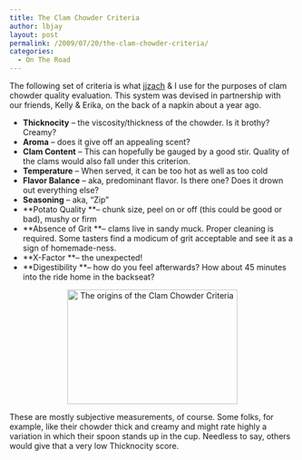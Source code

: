 ```yaml
---
title: The Clam Chowder Criteria
author: lbjay
layout: post
permalink: /2009/07/20/the-clam-chowder-criteria/
categories:
  - On The Road
---
```

<abbr class="unapi-id" title=""><!-- &nbsp; --></abbr> 

The following set of criteria is what [jjzach][1] & I use for the purposes of clam chowder quality evaluation. This system was devised in partnership with our friends, Kelly & Erika, on the back of a napkin about a year ago.

  * **Thicknocity** &#8211; the viscosity/thickness of the chowder. Is it brothy? Creamy?
  * **Aroma** &#8211; does it give off an appealing scent?
  * **Clam Content** &#8211; This can hopefully be gauged by a good stir. Quality of the clams would also fall under this criterion.
  * **Temperature** &#8211; When served, it can be too hot as well as too cold
  * **Flavor Balance** &#8211; aka, predominant flavor. Is there one? Does it drown out everything else?
  * **Seasoning** &#8211; aka, &#8220;Zip&#8221;
  * **Potato Quality **&#8211; chunk size, peel on or off (this could be good or bad), mushy or firm
  * **Absence of Grit **&#8211; clams live in sandy muck. Proper cleaning is required. Some tasters find a modicum of grit acceptable and see it as a sign of homemade-ness.
  * **X-Factor **&#8211; the unexpected!
  * **Digestibility **&#8211; how do you feel afterwards? How about 45 minutes into the ride home in the backseat?

<p style="text-align: center;">
  <a rel="lightbox" href="http://www.f00die.com/wp-content/uploads/2009/07/chowder.jpg"><img class="aligncenter size-medium wp-image-215" title="The origins of the Clam Chowder Criteria" src="http://www.f00die.com/wp-content/uploads/2009/07/chowder-300x202.jpg" alt="The origins of the Clam Chowder Criteria" width="300" height="202" /></a>
</p>

These are mostly subjective measurements, of course. Some folks, for example, like their chowder thick and creamy and might rate highly a variation in which their spoon stands up in the cup. Needless to say, others would give that a very low Thicknocity score.

<div id="_mcePaste" style="overflow: hidden; position: absolute; left: -10000px; top: 0px; width: 1px; height: 1px;">
  <ul>
    <li>
      Potato Quality
    </li>
  </ul>
</div>

 [1]: http://easterkiwi.com